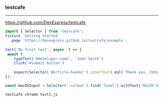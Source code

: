 ### testcafe
---
https://github.com/DevExpress/testcafe

```js
import { Selector } from 'testcafe';
fixture `Getting Started`
  .page `https://devexpress.github.io/testcafe/example`;
  
test('My frist test', async  t => {
 await t
   .typeText('#developer-name', 'John Smith')
   .click('#submit-button')
   
   .expect(Selector('#article-haeder').innerText).eql('Thank you, John Smith!');
});

const macOSInput = Selector('.colmun').find('level').withText('MacOS').child('input');
```

```
testcafe chrome test1.js
```

```
```


